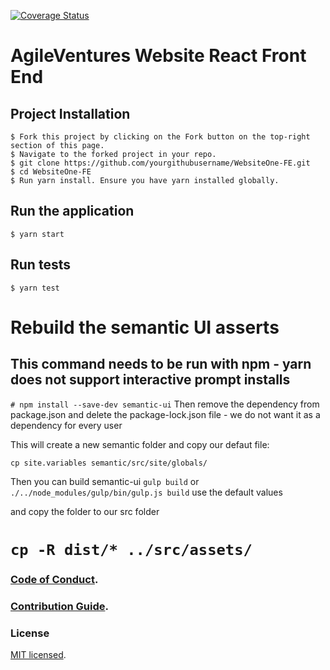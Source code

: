 [![Coverage Status](https://coveralls.io/repos/github/AgileVentures/WebsiteOne-FE/badge.svg?branch=develop)](https://coveralls.io/github/AgileVentures/WebsiteOne-FE?branch=develop)

# AgileVentures Website React Front End


Project Installation
--------------------

```
$ Fork this project by clicking on the Fork button on the top-right section of this page.
$ Navigate to the forked project in your repo.
$ git clone https://github.com/yourgithubusername/WebsiteOne-FE.git
$ cd WebsiteOne-FE
$ Run yarn install. Ensure you have yarn installed globally.
```

Run the application
-------------------

```
$ yarn start
```

Run tests
---------

```
$ yarn test
```
# Rebuild the semantic UI asserts
## This command needs to be run with npm - yarn does not support interactive prompt installs
`# npm install --save-dev semantic-ui`
Then remove the dependency from package.json and delete the package-lock.json file - we do not want it as a dependency for every user

This will create a new semantic folder
and copy our defaut file:

`cp site.variables semantic/src/site/globals/`

Then you can build semantic-ui
`gulp build` or `./../node_modules/gulp/bin/gulp.js build`
use the default values

and copy the folder to our src folder

`cp -R dist/* ../src/assets/`
=======

### [Code of Conduct](./CODE_OF_CONDUCT).
### [Contribution Guide](./CONTRIBUTION_GUIDE).


### License

[MIT licensed](./LICENSE).

